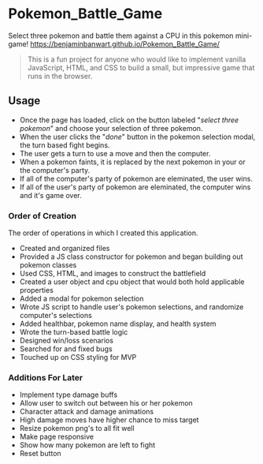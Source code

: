 # Pokemon_Battle_Game
Select three pokemon and battle them against a CPU in this pokemon mini-game!
https://benjaminbanwart.github.io/Pokemon_Battle_Game/
>This is a fun project for anyone who would like to implement vanilla JavaScript, HTML, and CSS to build a small, but impressive game that runs in the browser.
## Usage
- Once the page has loaded, click on the button labeled "*select three pokemon*" and choose your selection of three pokemon.
- When the user clicks the "*done*" button in the pokemon selection modal, the turn based fight begins.
- The user gets a turn to use a move and then the computer.
- When a pokemon faints, it is replaced by the next pokemon in your or the computer's party.
- If all of the computer's party of pokemon are eleminated, the user wins.
- If all of the user's party of pokemon are eleminated, the computer wins and it's game over.
### Order of Creation
The order of operations in which I created this application.
- Created and organized files
- Provided a JS class constructor for pokemon and began building out pokemon classes
- Used CSS, HTML, and images to construct the battlefield
- Created a user object and cpu object that would both hold applicable properties
- Added a modal for pokemon selection
- Wrote JS script to handle user's pokemon selections, and randomize computer's selections
- Added healthbar, pokemon name display, and health system
- Wrote the turn-based battle logic
- Designed win/loss scenarios
- Searched for and fixed bugs
- Touched up on CSS styling for MVP
### Additions For Later
- Implement type damage buffs
- Allow user to switch out between his or her pokemon
- Character attack and damage animations
- High damage moves have higher chance to miss target
- Resize pokemon png's to all fit well
- Make page responsive
- Show how many pokemon are left to fight
- Reset button

